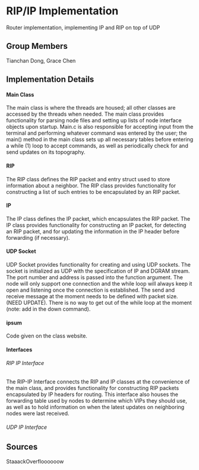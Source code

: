 # RIP/IP Implementation
Router implementation, implementing IP and RIP on top of UDP
## Group Members
Tianchan Dong, Grace Chen
## Implementation Details
#### Main Class
The main class is where the threads are housed; all other classes are accessed by the threads when needed. The main class provides functionality for parsing node files and setting up lists of node interface objects upon startup. Main.c is also responsible for accepting input from the terminal and performing whatever command was entered by the user; the main() method in the main class sets up all necessary tables before entering a while (1) loop to accept commands, as well as periodically check for and send updates on its topography.
#### RIP
The RIP class defines the RIP packet and entry struct used to store information about a neighbor. The RIP class provides functionality for constructing a list of such entries to be encapsulated by an RIP packet.
#### IP
The IP class defines the IP packet, which encapsulates the RIP packet. The IP class provides functionality for constructing an IP packet, for detecting an RIP packet, and for updating the information in the IP header before forwarding (if necessary).
#### UDP Socket
UDP Socket provides functionality for creating and using UDP sockets. The socket is initialized as UDP with the specification of IP and DGRAM stream. The port number and address is passed into the function argument. The node will only support one connection and the while loop will always keep it open and listening once the connection is established. The send and receive message at the moment needs to be defined with packet size. (NEED UPDATE). There is no way to get out of the while loop at the moment (note: add in the down command).
#### ipsum
Code given on the class website.
#### Interfaces
###### RIP IP Interface
The RIP-IP Interface connects the RIP and IP classes at the convenience of the main class, and provides functionality for constructing RIP packets encapsulated by IP headers for routing. This interface also houses the forwarding table used by nodes to determine which VIPs they should use, as well as to hold information on when the latest updates on neighboring nodes were last received.
###### UDP IP Interface

## Sources
StaaackOverfloooooow
